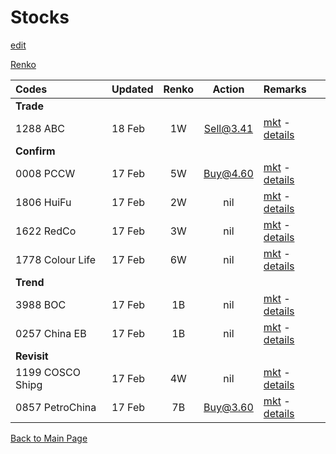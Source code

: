 # Stocks
[edit](https://github.com/alwinwoo/alwinwoo.github.io/edit/master/stocks.md)

[Renko](https://www.marketinout.com/chart/renko_chart.php)

Codes            | Updated | Renko | Action  | Remarks
:---             | :---    | :---: | :---:   | :---
**Trade**        | 
1288 ABC         | 18 Feb  | 1W    | Sell@3.41 | [mkt](https://www.marketinout.com/chart/stock_chart.php?symbol=1288.HK) - [details](https://alwinwoo.github.io/stocks/1288.html)
**Confirm**      |
0008 PCCW        | 17 Feb  | 5W    | Buy@4.60  | [mkt](https://www.marketinout.com/chart/stock_chart.php?symbol=0008.HK) - [details](https://alwinwoo.github.io/stocks/0008.html)
1806 HuiFu       | 17 Feb  | 2W    | nil    | [mkt](https://www.marketinout.com/chart/stock_chart.php?symbol=1806.HK) - [details](https://alwinwoo.github.io/stocks/1806.html)
1622 RedCo       | 17 Feb  | 3W    | nil    | [mkt](https://www.marketinout.com/chart/stock_chart.php?symbol=1622.HK) - [details](https://alwinwoo.github.io/stocks/1622.html)
1778 Colour Life | 17 Feb  | 6W    | nil    | [mkt](https://www.marketinout.com/chart/stock_chart.php?symbol=1778.HK) - [details](https://alwinwoo.github.io/stocks/1778.html)
**Trend**        |
3988 BOC         | 17 Feb  | 1B    | nil    | [mkt](https://www.marketinout.com/chart/stock_chart.php?symbol=3988.HK) - [details](https://alwinwoo.github.io/stocks/3988.html)
0257 China EB    | 17 Feb  | 1B    | nil    | [mkt](https://www.marketinout.com/chart/stock_chart.php?symbol=0257.HK) - [details](https://alwinwoo.github.io/stocks/0257.html)
**Revisit**        |
1199 COSCO Shipg | 17 Feb  | 4W    | nil    | [mkt](https://www.marketinout.com/chart/stock_chart.php?symbol=1199.HK) - [details](https://alwinwoo.github.io/stocks/1199.html)
0857 PetroChina  | 17 Feb  | 7B    | Buy@3.60  | [mkt](https://www.marketinout.com/chart/stock_chart.php?symbol=0857.HK) - [details](https://alwinwoo.github.io/stocks/0857.html)

[Back to Main Page](https://alwinwoo.github.io/)
